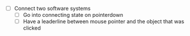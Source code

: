 - [ ] Connect two software systems
    - [ ] Go into connecting state on pointerdown
    - [ ] Have a leaderline between mouse pointer and the object that was clicked